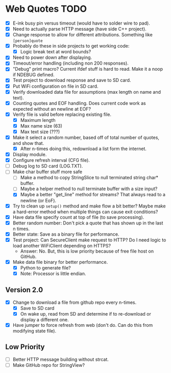 # Web Quotes TODO

- [x] E-ink busy pin versus timeout (would have to solder wire to pad).
- [x] Need to actually parse HTTP message (have side C++ project).
- [x] Change response to allow for different attributions. Something like `[person]quote`
- [x] Probably do these in side projects to get working code:
  - [x] Logic break text at word bounds?
- [x] Need to power down after displaying.
- [x] Timeout/error handling (including non 200 responses).
- [x] "Debug" print macro? Current ifdef stuff is hard to read. Make it a noop if NDEBUG defined.
- [x] Test project to download response and save to SD card.
- [x] Put WiFi configuration on file in SD card.
- [x] Verify downloaded data file for assumptions (max length on name and text).
- [x] Counting quotes and EOF handling. Does current code work as expected without an newline at EOF?
- [x] Verify file is valid before replacing existing file.
  - [x] Maximum length
  - [x] Max name size (63)
  - [x] Max text size (???)
- [x] Make it select a random number, based off of total number of quotes, and show that.
  - [x] After n-times doing this, redownload a list form the internet.
- [x] Display module.
- [x] Configure refresh interval (CFG file).
- [ ] Debug log to SD card (LOG.TXT).
- [ ] Make char buffer stuff more safe
  - [ ] Make a method to copy StringSlice to null terminated string char* buffer.
  - [ ] Maybe a helper method to null terminate buffer with a size input?
  - [x] Maybe a better "get_line" method for streams? That always read to a newline (or EoF).
- [x] Try to clean up `setup()` method and make flow a bit better? Maybe make a hard-error method when multiple things can cause exit conditions?
- [x] Have data file specify count at top of file (to save processing).
- [x] Better random number: Don't pick a quote that has shown up in the last n times.
- [x] Better state: Save as a binary file for performance.
- [x] Test project: Can SecureClient make request to HTTP? Do I need logic to load another WiFiClient depending on HTTPS?
  - Answer: No. But, this is low priority because of free file host on GitHub.
- [x] Make data file binary for better performance.
  - [x] Python to generate file?
  - [x] Note: Processor is little endian.

## Version 2.0
- [x] Change to download a file from github repo every n-times.
  - [x] Save to SD card
  - [x] On wake up, read from SD and determine if to re-download or display a different one.
- [x] Have jumper to force refresh from web (don't do. Can do this from modifying state file).

## Low Priority
- [ ] Better HTTP message building without strcat.
- [ ] Make GitHub repo for StringView?
